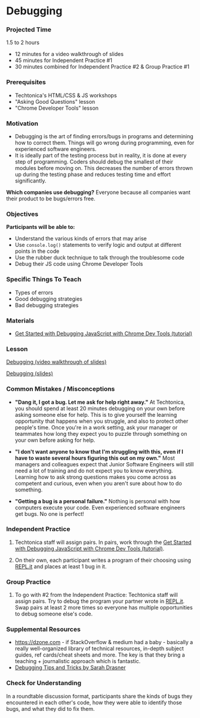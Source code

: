 # Debugging

### Projected Time
1.5 to 2 hours
- 12 minutes for a video walkthrough of slides
- 45 minutes for Independent Practice #1
- 30 minutes combined for Independent Practice #2 & Group Practice #1

### Prerequisites
- Techtonica's HTML/CSS & JS workshops
- "Asking Good Questions" lesson
- "Chrome Developer Tools" lesson

### Motivation

- Debugging is the art of finding errors/bugs in programs and determining how to correct them. Things will go wrong during programming, even for experienced software engineers.
- It is ideally part of the testing process but in reality, it is done at every step of programming. Coders should debug the smallest of their modules before moving on. This decreases the number of errors thrown up during the testing phase and reduces testing time and effort significantly.

**Which companies use debugging?** Everyone because all companies want their product to be bugs/errors free.

### Objectives
**Participants will be able to:**
- Understand the various kinds of errors that may arise
- Use `console.log()` statements to verify logic and output at different points in the code
- Use the rubber duck technique to talk through the troublesome code
- Debug their JS code using Chrome Developer Tools

### Specific Things To Teach
- Types of errors
- Good debugging strategies
- Bad debugging strategies

### Materials

- [Get Started with Debugging JavaScript with Chrome Dev Tools (tutorial)](https://developers.google.com/web/tools/chrome-devtools/javascript/)

### Lesson

[Debugging (video walkthrough of slides)](https://drive.google.com/file/d/1VMyGDG5CnNMkjCyaNx1LAjxTMKxC0QQ4/view?usp=sharing)

[Debugging (slides)](https://docs.google.com/presentation/d/1Ol1as_RuxBpXMd4VxCUyvFVkjpcqAxg6B-c0Sl9KDLc/edit?usp=sharing)


### Common Mistakes / Misconceptions

- **"Dang it, I got a bug. Let me ask for help right away."** At Techtonica, you should spend at least 20 minutes debugging on your own before asking someone else for help. This is to give yourself the learning opportunity that happens when you struggle, and also to protect other people's time. Once you're in a work setting, ask your manager or teammates how long they expect you to puzzle through something on your own before asking for help.

- **"I don't want anyone to know that I'm struggling with this, even if I have to waste several hours figuring this out on my own."** Most managers and colleagues expect that Junior Software Engineers will still need a lot of training and do not expect you to know everything. Learning how to ask strong questions makes you come across as competent and curious, even when you aren't sure about how to do something.

- **"Getting a bug is a personal failure."** Nothing is personal with how computers execute your code. Even experienced software engineers get bugs. No one is perfect!

### Independent Practice

1. Techtonica staff will assign pairs. In pairs, work through the [Get Started with Debugging JavaScript with Chrome Dev Tools (tutorial)](https://developers.google.com/web/tools/chrome-devtools/javascript/).

2. On their own, each participant writes a program of their choosing using [REPL.it](http://www.repl.it) and places at least 1 bug in it.

### Group Practice

1. To go with #2 from the Independent Practice: 
Techtonica staff will assign pairs. Try to debug the program your partner wrote in [REPL.it](http://www.repl.it).
Swap pairs at least 2 more times so everyone has multiple opportunities to debug someone else's code.

### Supplemental Resources
- https://dzone.com - if StackOverflow & medium had a baby - basically a really well-organized library of technical resources, in-depth subject guides, ref cards/cheat sheets and more. The key is that they bring a teaching + journalistic approach which is fantastic.
- [Debugging Tips and Tricks by Sarah Drasner](https://css-tricks.com/debugging-tips-tricks/)

### Check for Understanding
In a roundtable discussion format, participants share the kinds of bugs they encountered in each other's code, how they were able to identify those bugs, and what they did to fix them.
